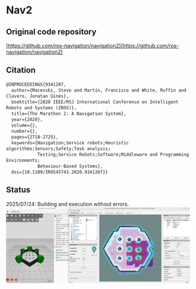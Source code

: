 # Nav2

## Original code repository
[https://github.com/ros-navigation/navigation2](https://github.com/ros-navigation/navigation2)

## Citation
```
@INPROCEEDINGS{9341207,
  author={Macenski, Steve and Martín, Francisco and White, Ruffin and Clavero, Jonatan Ginés},
  booktitle={2020 IEEE/RSJ International Conference on Intelligent Robots and Systems (IROS)}, 
  title={The Marathon 2: A Navigation System}, 
  year={2020},
  volume={},
  number={},
  pages={2718-2725},
  keywords={Navigation;Service robots;Heuristic algorithms;Sensors;Safety;Task analysis;
            Testing;Service Robots;Software;Middleware and Programming Environments;
            Behaviour-Based Systems},
  doi={10.1109/IROS45743.2020.9341207}}
```

## Status
2025/07/24: Building and execution without errors.
![Screenshot](./Screenshot%20at%202025-07-24%2015-51-11.png)
